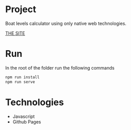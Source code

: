 # Project

Boat levels calculator using only native web technologies.

[THE SITE](https://iagocanalejas.github.io/rboat/)

# Run

In the root of the folder run the following commands

```sh
npm run install
npm run serve
```

# Technologies

- Javascript
- Github Pages

```

```
